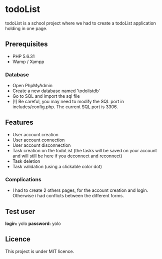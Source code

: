 # todoList

todoList is a school project where we had to create a todoList application holding in one page.

## Prerequisites
- PHP 5.6.31
- Wamp / Xampp

### Database
- Open PhpMyAdmin
- Create a new database named 'todolistdb'
- Go to SQL and import the sql file
- [!] Be careful, you may need to modify the SQL port in includes/config.php. The current SQL port is 3306.

## Features
- User account creation
- User account connection
- User account disconnection
- Task creation on the todoList (the tasks will be saved on your account and will still be here if you deconnect and reconnect)
- Task deletion
- Task validation (using a clickable color dot)

### Complications
- I had to create 2 others pages, for the account creation and login. Otherwise i had conflicts between the different forms.

## Test user 
**login:** yolo
**password:** yolo

## Licence
This project is under MIT licence. 